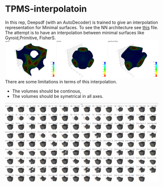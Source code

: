 # TPMS-interpolatoin


In this rep, Deepsdf (with an AutoDecoder) is trained to give an interpolation representation for Minimal surfaces. To see the NN architecture see [this](./model/) file.
The attempt is to have an interpolation between minimal surfaces like Gyroid,Primitive, FisherS. 
![image](interpolation.png)
There are some limitations in terms of this interpolation.
- The volumes should be continous,
- The volumes should be symetrical in all axes.


![image](/results/results-plot.png)
